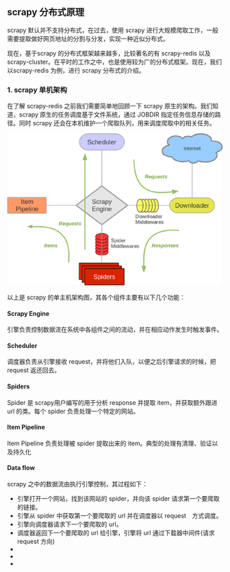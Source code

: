 ## scrapy 分布式原理

scrapy 默认并不支持分布式，在过去，使用 scrapy 进行大规模爬取工作，一般需要提取做好网页地址的分割与分发，实现一种近似分布式。

现在，基于scrapy 的分布式框架越来越多，比较著名的有 scrapy-redis 以及 scrapy-cluster。在平时的工作之中，也是使用较为广的分布式框架。现在，我们以scrapy-redis 为例，进行 scrapy 分布式的介绍。

### 1. scrapy 单机架构
在了解 scrapy-redis 之前我们需要简单地回顾一下 scrapy 原生的架构。我们知道，scrapy 原生的任务调度基于文件系统，通过 JOBDIR 指定任务信息存储的路径。同时 scrapy 还会在本机维护一个爬取队列，用来调度爬取中的相关任务。

![](/assets/scrapyshecle.png)

以上是 scrapy 的单主机架构图，其各个组件主要有以下几个功能：

#### Scrapy Engine
引擎负责控制数据流在系统中各组件之间的流动，并在相应动作发生时触发事件。

#### Scheduler
调度器负责从引擎接收 request，并将他们入队，以便之后引擎请求的时候，把 request 返还回去。

#### Spiders
Spider 是 scrapy用户编写的用于分析 response 并提取 item，并获取额外跟进 url 的类。每个 spider 负责处理一个特定的网站。

#### Item Pipeline
Item Pipeline 负责处理被 spider 提取出来的 item。典型的处理有清理、验证以及持久化

#### Data flow
scrapy 之中的数据流由执行引擎控制，其过程如下：

* 引擎打开一个网站，找到该网站的 spider，并向该 spider 请求第一个要爬取的链接。
* 引擎从 spider 中获取第一个要爬取的 url 并在调度器以 request　方式调度。
* 引擎向调度器请求下一个要爬取的 url。
* 调度器返回下一个要爬取的 url 给引擎，引擎将 url 通过下载器中间件(请求 request 方向) 
* 
* 
* 